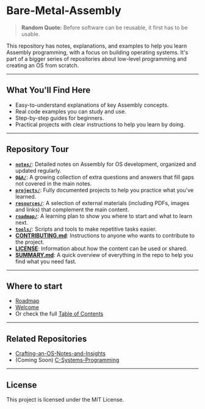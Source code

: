 # Bare-Metal-Assembly

> **Random Quote:** Before software can be reusable, it first has to be usable.

This repository has notes, explanations, and examples to help you learn Assembly programming, with a focus on building operating systems. It's part of a bigger series of repositories about low-level programming and creating an OS from scratch.

---

## What You'll Find Here

- Easy-to-understand explanations of key Assembly concepts.
- Real code examples you can study and use.
- Step-by-step guides for beginners.
- Practical projects with clear instructions to help you learn by doing.

---

## Repository Tour

- [**`notes/`**](./notes): Detailed notes on Assembly for OS development, organized and updated regularly.
- [**`Q&A/`**](./Q&A): A growing collection of extra questions and answers that fill gaps not covered in the main notes.
- [**`projects/`**](./projects): Fully documented projects to help you practice what you've learned.
- [**`resources/`**](./resources): A selection of external materials (including PDFs, images and links) that complement the main content.
- [**`roadmap/`**](./roadmap): A learning plan to show you where to start and what to learn next.
- [**`tools/`**](./tools): Scripts and tools to make repetitive tasks easier.
- [**CONTRIBUTING.md**](./CONTRIBUTING.md): Instructions to anyone who wants to contribute to the project.
- [**LICENSE**](./LICENSE): Information about how the content can be used or shared.
- [**SUMMARY.md**](./SUMMARY.md): A quick overview of everything in the repo to help you find what you need fast.

---

## Where to start

+ [Roadmap](./roadmap/README.md)
+ [Welcome](./notes/README.md)
+ Or check the full [Table of Contents](SUMMARY.md)

---

## Related Repositories

- [Crafting-an-OS-Notes-and-Insights](https://github.com/brogrammer232/Crafting-an-OS-Notes-and-Insights)
- (Coming Soon) [C-Systems-Programming](#)

---

## License

This project is licensed under the MIT License.
